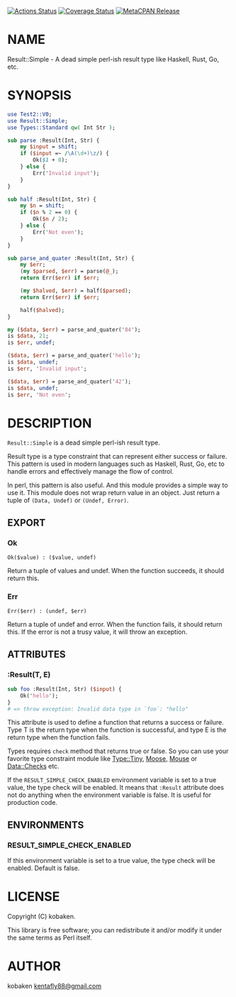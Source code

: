 [![Actions Status](https://github.com/kfly8/Result-Simple/actions/workflows/test.yml/badge.svg)](https://github.com/kfly8/Result-Simple/actions) [![Coverage Status](https://img.shields.io/coveralls/kfly8/Result-Simple/main.svg?style=flat)](https://coveralls.io/r/kfly8/Result-Simple?branch=main) [![MetaCPAN Release](https://badge.fury.io/pl/Result-Simple.svg)](https://metacpan.org/release/Result-Simple)
# NAME

Result::Simple - A dead simple perl-ish result type like Haskell, Rust, Go, etc.

# SYNOPSIS

```perl
use Test2::V0;
use Result::Simple;
use Types::Standard qw( Int Str );

sub parse :Result(Int, Str) {
    my $input = shift;
    if ($input =~ /\A(\d+)\z/) {
        Ok($1 + 0);
    } else {
        Err('Invalid input');
    }
}

sub half :Result(Int, Str) {
    my $n = shift;
    if ($n % 2 == 0) {
        Ok($n / 2);
    } else {
        Err('Not even');
    }
}

sub parse_and_quater :Result(Int, Str) {
    my $err;
    (my $parsed, $err) = parse(@_);
    return Err($err) if $err;

    (my $halved, $err) = half($parsed);
    return Err($err) if $err;

    half($halved);
}

my ($data, $err) = parse_and_quater('84');
is $data, 21;
is $err, undef;

($data, $err) = parse_and_quater('hello');
is $data, undef;
is $err, 'Invalid input';

($data, $err) = parse_and_quater('42');
is $data, undef;
is $err, 'Not even';
```

# DESCRIPTION

`Result::Simple` is a dead simple perl-ish result type.

Result type is a type constraint that can represent either success or failure. This pattern is used in modern languages such as Haskell, Rust, Go, etc to handle errors and effectively manage the flow of control.

In perl, this pattern is also useful. And this module provides a simple way to use it. This module does not wrap return value in an object. Just return a tuple of `(Data, Undef)` or `(Undef, Error)`.

## EXPORT

### Ok

```
Ok($value) : ($value, undef)
```

Return a tuple of values and undef. When the function succeeds, it should return this.

### Err

```
Err($err) : (undef, $err)
```

Return a tuple of undef and error. When the function fails, it should return this.
If the error is not a trusy value, it will throw an exception.

## ATTRIBUTES

### :Result(T, E)

```perl
sub foo :Result(Int, Str) ($input) {
    Ok('hello');
}
# => throw exception: Invalid data type in `foo`: "hello"
```

This attribute is used to define a function that returns a success or failure.
Type T is the return type when the function is successful, and type E is the return type when the function fails.

Types requires `check` method that returns true or false. So you can use your favorite type constraint module like
[Type::Tiny](https://metacpan.org/pod/Type%3A%3ATiny), [Moose](https://metacpan.org/pod/Moose), [Mouse](https://metacpan.org/pod/Mouse) or [Data::Checks](https://metacpan.org/pod/Data%3A%3AChecks) etc.

If the `RESULT_SIMPLE_CHECK_ENABLED` environment variable is set to a true value, the type check will be enabled.
It means that `:Result` attribute does not do anything when the environment variable is false. It is useful for production code.

## ENVIRONMENTS

### RESULT\_SIMPLE\_CHECK\_ENABLED

If this environment variable is set to a true value, the type check will be enabled. Default is false.

# LICENSE

Copyright (C) kobaken.

This library is free software; you can redistribute it and/or modify
it under the same terms as Perl itself.

# AUTHOR

kobaken <kentafly88@gmail.com>
